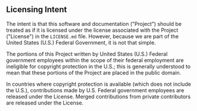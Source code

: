 ## Licensing Intent

The intent is that this software and documentation ("Project") should be treated as if it is licensed under the license associated with the Project ("License") in the `LICENSE.md` file. However, because we are part of the United States (U.S.) Federal Government, it is not that simple.

The portions of this Project written by United States (U.S.) Federal government employees within the scope of their federal employment are ineligible for copyright protection in the U.S.; this is generally understood to mean that these portions of the Project are placed in the public domain.

In countries where copyright protection is available (which does not include the U.S.), contributions made by U.S. Federal government employees are released under the License. Merged contributions from private contributors are released under the License.
